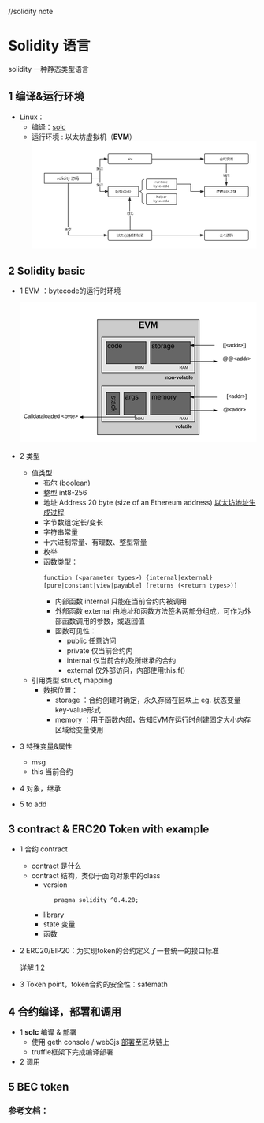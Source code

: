 //solidity note
# Solidity 语言

solidity 一种静态类型语言

## 1 编译&运行环境

* Linux：
  *  编译：[solc](http://solidity.readthedocs.io/en/develop/installing-solidity.html)
  *  运行环境 : 以太坊虚拟机（**EVM**） 
  ![solidity](https://github.com/oo7ww/MyBlockChainNotes/blob/master/Pic/solidityV1.png)

## 2 Solidity basic

* 1 EVM ：bytecode的运行时环境 

  ![evm](https://github.com/oo7ww/MyBlockChainNotes/blob/master/Pic/EVM.png)

* 2 类型 
    * 值类型
        * 布尔 (boolean)
        * 整型 int8-256
        * 地址 Address 20 byte (size of an Ethereum address) [以太坊地址生成过程](https://github.com/oo7ww/MyPrivateChain/blob/master/DailyResume.md)
        * 字节数组:定长/变长
        * 字符串常量
        * 十六进制常量、有理数、整型常量
        * 枚举  
        * 函数类型：
          ```
          function (<parameter types>) {internal|external} [pure|constant|view|payable] [returns (<return types>)]
          ```
          * 内部函数 internal 只能在当前合约内被调用
          * 外部函数 external 由地址和函数方法签名两部分组成，可作为外部函数调用的参数，或返回值
          * 函数可见性：
            * public 任意访问
            * private 仅当前合约内
            * internal 仅当前合约及所继承的合约
            * external 仅外部访问，内部使用this.f()
    * 引用类型 struct, mapping
       * 数据位置：
          * storage ：合约创建时确定，永久存储在区块上 eg. 状态变量 key-value形式
          * memory ：用于函数内部，告知EVM在运行时创建固定大小内存区域给变量使用

* 3 特殊变量&属性
    * msg
    * this 当前合约    

* 4 对象，继承 
* 5 to add

## 3 contract & ERC20 Token with example

* 1 合约 contract
  * contract 是什么
  * contract 结构，类似于面向对象中的class
    * version 
      ```sol
         pragma solidity ^0.4.20;
      ```
    * library
    * state 变量
    * 函数 

* 2 ERC20/EIP20：为实现token的合约定义了一套统一的接口标准
  
  详解
  [1](https://ethfans.org/ajian1984/articles/understanding-erc-20-token-contracts)
  [2](https://medium.com/@jgm.orinoco/understanding-erc-20-token-contracts-a809a7310aa5)

* 3 Token point，token合约的安全性：safemath

## 4 合约编译，部署和调用

* 1  **solc** 编译 & 部署
  * 使用 geth console / web3js [部署](https://github.com/oo7ww/MyBlockChainNotes/blob/master/TokenDeployment.md)至区块链上  
  * truffle框架下完成编译部署
* 2 调用

## 5 BEC token

### 参考文档：
